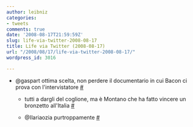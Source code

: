 ```yaml
---
author: leibniz
categories:
- tweets
comments: true
date: '2008-08-17T21:59:59Z'
slug: life-via-twitter-2008-08-17
title: Life via Twitter (2008-08-17)
url: "/2008/08/17/life-via-twitter-2008-08-17/"
wordpress_id: 3016

---
```

* @gaspart ottima scelta, non perdere il documentario in cui Bacon ci prova con l'intervistatore [#](http://twitter.com/leibniz/statuses/890074622)

	
  * tutti a dargli del coglione, ma è Montano che ha fatto vincere un bronzetto all'Italia [#](http://twitter.com/leibniz/statuses/890113171)

	
  * @Ilariaozia purtroppamente [#](http://twitter.com/leibniz/statuses/890508192)


